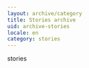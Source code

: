 ```yaml
---
layout: archive/category
title: Stories archive
uid: archive-stories
locale: en
category: stories
---
```


stories
